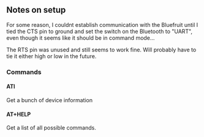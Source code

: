 ## Notes on setup ##

For some reason, I couldnt establish communication with the Bluefruit until
I tied the CTS pin to ground and set the switch on the Bluetooth to
"UART", even though it seems like it should be in command mode...

The RTS pin was unused and still seems to work fine. Will probably have to tie
it either high or low in the future.


### Commands ###

#### ATI ####

Get a bunch of device information

#### AT+HELP ####

Get a list of all possible commands.
